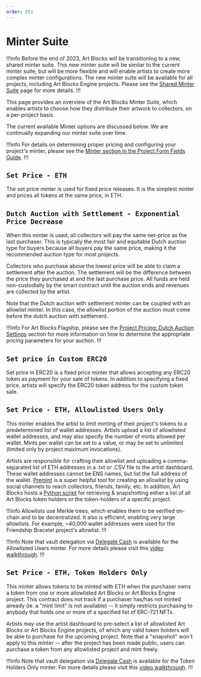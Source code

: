 ```yaml
---
order: 851
---
```


# Minter Suite

!!!info
Before the end of 2023, Art Blocks will be transitioning to a new, shared minter suite. This new minter suite will be similar to the current minter suite, but will be more flexible and will enable artists to create more complex minter configurations. The new minter suite will be available for all projects, including Art Blocks Engine projects.
Please see the [Shared Minter Suite](./../../minter-suite/shared-minter-suite.md) page for more details.
!!!

This page provides an overview of the Art Blocks Minter Suite, which enables artists to choose how they distribute their artwork to collectors. on a per-project basis.

The current available Minter options are discussed below. We are continually expanding our minter suite over time.

!!!info
For details on determining proper pricing and configuring your project's minter, please see the [Minter section in the Project Form Fields Guide](project-form-fields-guide.md#minter).
!!!

## `Set Price - ETH`

The set price minter is used for fixed price releases. It is the simplest minter and prices all tokens at the same price, in ETH.

## `Dutch Auction with Settlement - Exponential Price Decrease`

When this minter is used, all collectors will pay the same net-price as the last purchaser. This is typically the most fair and equitable Dutch auction type for buyers because all buyers pay the same price, making it the recommended auction type for most projects.

Collectors who purchase above the lowest price will be able to claim a settlement after the auction. The settlement will be the difference between the price they purchased at and the last purchase price. All funds are held non-custodially by the smart contract until the auction ends and revenues are collected by the artist.

Note that the Dutch auction with settlement minter can be coupled with an allowlist minter. In this case, the allowlist portion of the auction must come before the dutch auction with settlement.

!!!info
For Art Blocks Flagship, please see the [Project Pricing: Dutch Auction Settings](project-pricing-model.md) section for more information on how to determine the appropriate pricing parameters for your auction.
!!!

## `Set price in Custom ERC20`

Set price in ERC20 is a fixed price minter that allows accepting any ERC20 token as payment for your sale of tokens. In addition to specifying a fixed price, artists will specify the ERC20 token address for the custom token sale.

## `Set Price - ETH, Allowlisted Users Only`

This minter enables the artist to limit minting of their project's tokens to a predetermined list of wallet addresses. Artists upload a list of allowlisted wallet addresses, and may also specify the number of mints allowed per wallet. Mints per wallet can be set to a value, or may be set to unlimited (limited only by project maximum invocations).

Artists are responsible for crafting their allowlist and uploading a comma-separated list of ETH addresses in a .txt or .CSV file to the artist dashboard. These wallet addresses cannot be ENS names, but list the full address of the wallet. [Premint](https://www.premint.xyz/) is a super helpful tool for creating an allowlist by using social channels to reach collectors, friends, family, etc. In addition, Art Blocks hosts a [Python script](https://github.com/ArtBlocks/artblocks-community-tooling/tree/main/SnapshotABHolders) for retrieving & snapshotting either a list of all Art Blocks token holders or the token-holders of a specific project.

!!!info
Allowlists use Merkle trees, which enables them to be verified on-chain and to be decentralized. It also is efficient, enabling very large allowlists. For example, ~40,000 wallet addresses were used for the Friendship Bracelet project's allowlist.
!!!

!!!info
Note that vault delegation via [Delegate Cash](https://delegate.cash/) is available for the Allowlisted Users minter. For more details please visit this [video walkthrough](https://www.youtube.com/watch?v=2-AgG--zcaw&list=PLSNTJAzmISeZcLm19EhafsGjJXwwgzBbU&index=5).
!!!

## `Set Price - ETH, Token Holders Only`

This minter allows tokens to be minted with ETH when the purchaser owns a token from one or more allowlisted Art Blocks or Art Blocks Engine project. This contract does not track if a purchaser has/has not minted already (ie. a "mint limit" is not available) -- it simply restricts purchasing to anybody that holds one or more of a specified list of ERC-721 NFTs.

Artists may use the artist dashboard to pre-select a list of allowlisted Art Blocks or Art Blocks Engine projects, of which any valid token holders will be able to purchase for the upcoming project. Note that a "snapshot" won't apply to this minter -- after the project has been made public, users can purchase a token from any allowlisted project and mint freely.

!!!info
Note that vault delegation via [Delegate Cash](https://delegate.cash/) is available for the Token Holders Only minter. For more details please visit this [video walkthrough](https://www.youtube.com/watch?v=2-AgG--zcaw&list=PLSNTJAzmISeZcLm19EhafsGjJXwwgzBbU&index=5).
!!!
